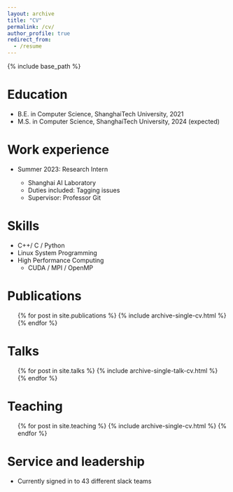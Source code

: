 ```yaml
---
layout: archive
title: "CV"
permalink: /cv/
author_profile: true
redirect_from:
  - /resume
---
```

{% include base_path %}

Education
=========

* B.E. in Computer Science, ShanghaiTech University, 2021
* M.S. in Computer Science, ShanghaiTech University, 2024 (expected)

Work experience
===============

* Summer 2023: Research Intern

  * Shanghai AI Laboratory
  * Duties included: Tagging issues
  * Supervisor: Professor Git

Skills
======

* C++/ C / Python
* Linux System Programming
* High Performance Computing
  * CUDA / MPI / OpenMP

Publications
============

<ul>{% for post in site.publications %}
    {% include archive-single-cv.html %}
  {% endfor %}</ul>

Talks
=====

<ul>{% for post in site.talks %}
    {% include archive-single-talk-cv.html %}
  {% endfor %}</ul>

Teaching
========

<ul>{% for post in site.teaching %}
    {% include archive-single-cv.html %}
  {% endfor %}</ul>

Service and leadership
======================

* Currently signed in to 43 different slack teams
